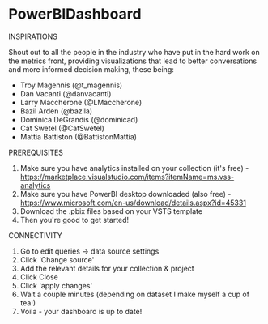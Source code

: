 # PowerBIDashboard
INSPIRATIONS

Shout out to all the people in the industry who have put in the hard work on the metrics front, providing visualizations that lead to better conversations and more informed decision making, these being:

* Troy Magennis (@t_magennis)
* Dan Vacanti (@danvacanti)
* Larry Maccherone (@LMaccherone)
* Bazil Arden (@bazila)
* Dominica DeGrandis (@dominicad)
* Cat Swetel (@CatSwetel)
* Mattia Battiston (@BattistonMattia)

PREREQUISITES
1) Make sure you have analytics installed on your collection (it's free) - https://marketplace.visualstudio.com/items?itemName=ms.vss-analytics
2) Make sure you have PowerBI desktop downloaded (also free) - https://www.microsoft.com/en-us/download/details.aspx?id=45331
3) Download the .pbix files based on your VSTS template
4) Then you're good to get started!

CONNECTIVITY
1) Go to edit queries -> data source settings
2) Click 'Change source'
3) Add the relevant details for your collection & project
4) Click Close
5) Click 'apply changes'
6) Wait a couple minutes (depending on dataset I make myself a cup of tea!)
7) Voila - your dashboard is up to date!
